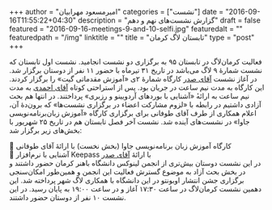 +++
author = "امیرمسعود مهرابیان"
categories = ["نشست"]
date = "2016-09-16T11:55:22+04:30"
description = "گزارش نشست‌های نهم و دهم"
draft = false
featured = "2016-09-16-meetings-9-and-10-selfi.jpg"
featuredalt = ""
featuredpath = "/img"
linktitle = ""
title = "تابستان لاگ کرمان"
type = "post"
+++

فعالیت کرمان‌لاگ در تابستان ۹۵ به برگزاری دو نشست انجامید. نشست اول تابستان که نشست شمارهٔ ۹ لاگ می‌باشد در تاریخ ۳۱ تیرماه با حضور ۱۱ نفر از دوستان برگزار شد. در آغاز نشست [آقای صدر](https://www.linkedin.com/in/msadr) کارگاه شمارهٔ ۲ی «آموزش مقدماتی گیت» را برگزار کردند. این کارگاه به مدت نیم ساعت در جریان بود. پس از استراحتی کوتاه [آقای احمدی](http://klug.ir/blog/post/2016-09-16-meetings-9-and-10/) به مدت نیم ساعت به ارائه‌‌ٔ «آشنایی با بوردهای آردویینو و رزبری» پرداختند. در انتها هم بحث آزادی داشتیم در رابطه با «لزوم مشارکت اعضاء در برگزاری نشست‌ها» که برون‌دهٔ آن، اعلام همکاری از طرف آقای طوفانی برای برگزاری کارگاه «آموزش زبان‌برنامه‌نویسی جاوا» در نشست‌های آینده شد.
نشست آخر فصل تابستان هم در تاریخ ۲۵ شهریور با بخش‌های زیر برگزار شد:

<!--more-->

🔹 کارگاه آموزش زبان برنامه‌نویسی جاوا (بخش نخست) با ارائهٔ آقای طوفانی
<br>
🔹 آشنایی با نرم‌افزار Keepass با ارائهٔ [آقای صدر](https://www.linkedin.com/in/msadr)
<br>
در این نشست دوستان بیش‌تری از انجمن لینوکس دانشگاه باهنر کرمان حضور داشتند و در بخش بحث آزاد به موضوع گسترش فعالیت این انجمن و همین‌طور امکان‌سنجی برگزاری جشن انتشار اوبونتو در این دانشگاه با همکاری لاگ شهر پرداخته شد.
این دهمین نشست کرمان‌لاگ در ساعت ۱۷:۳۰ آغاز و در ساعت ۱۹:۰۰ به پایان رسید. در این نشست ۱۰ نفر از دوستان حضور داشتند.


